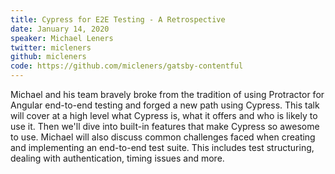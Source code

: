 ```yaml
---
title: Cypress for E2E Testing - A Retrospective
date: January 14, 2020
speaker: Michael Leners
twitter: micleners
github: micleners
code: https://github.com/micleners/gatsby-contentful
---
```


Michael and his team bravely broke from the tradition of using Protractor for Angular end-to-end testing and forged a new path using Cypress. This talk will cover at a high level what Cypress is, what it offers and who is likely to use it. Then we'll dive into built-in features that make Cypress so awesome to use. Michael will also discuss common challenges faced when creating and implementing an end-to-end test suite. This includes test structuring, dealing with authentication, timing issues and more.